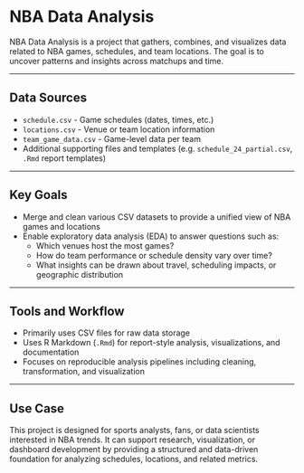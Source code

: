 # NBA Data Analysis

NBA Data Analysis is a project that gathers, combines, and visualizes data related to NBA games, schedules, and team locations. The goal is to uncover patterns and insights across matchups and time.

---

## Data Sources

- `schedule.csv` - Game schedules (dates, times, etc.)  
- `locations.csv` - Venue or team location information  
- `team_game_data.csv` - Game-level data per team  
- Additional supporting files and templates (e.g. `schedule_24_partial.csv`, `.Rmd` report templates)

---

## Key Goals

- Merge and clean various CSV datasets to provide a unified view of NBA games and locations  
- Enable exploratory data analysis (EDA) to answer questions such as:
  - Which venues host the most games?
  - How do team performance or schedule density vary over time?
  - What insights can be drawn about travel, scheduling impacts, or geographic distribution  

---

## Tools and Workflow

- Primarily uses CSV files for raw data storage  
- Uses R Markdown (`.Rmd`) for report-style analysis, visualizations, and documentation  
- Focuses on reproducible analysis pipelines including cleaning, transformation, and visualization  

---

## Use Case

This project is designed for sports analysts, fans, or data scientists interested in NBA trends. It can support research, visualization, or dashboard development by providing a structured and data-driven foundation for analyzing schedules, locations, and related metrics.
